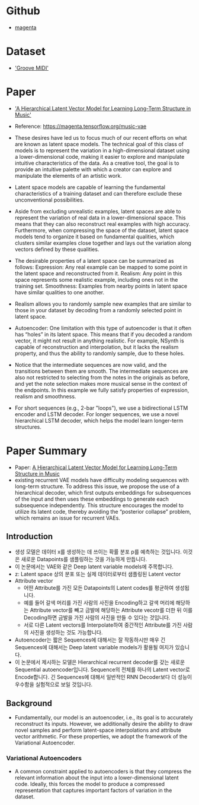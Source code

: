 # Github
- [magenta](https://github.com/magenta/magenta/tree/master/magenta/models/music_vae)

# Dataset
- ['Groove MIDI'](https://magenta.tensorflow.org/datasets/groove)

# Paper
- ['A Hierarchical Latent Vector Model
for Learning Long-Term Structure in Music'](https://arxiv.org/pdf/1803.05428.pdf)

- Reference: https://magenta.tensorflow.org/music-vae
- These desires have led us to focus much of our recent efforts on what are known as latent space models. The technical goal of this class of models is to represent the variation in a high-dimensional dataset using a lower-dimensional code, making it easier to explore and manipulate intuitive characteristics of the data. As a creative tool, the goal is to provide an intuitive palette with which a creator can explore and manipulate the elements of an artistic work.
- Latent space models are capable of learning the fundamental characteristics of a training dataset and can therefore exclude these unconventional possibilities.
- Aside from excluding unrealistic examples, latent spaces are able to represent the variation of real data in a lower-dimensional space. This means that they can also reconstruct real examples with high accuracy. Furthermore, when compressing the space of the dataset, latent space models tend to organize it based on fundamental qualities, which clusters similar examples close together and lays out the variation along vectors defined by these qualities.
- The desirable properties of a latent space can be summarized as follows:
Expression: Any real example can be mapped to some point in the latent space and reconstructed from it.
Realism: Any point in this space represents some realistic example, including ones not in the training set.
Smoothness: Examples from nearby points in latent space have similar qualities to one another.
- Realism allows you to randomly sample new examples that are similar to those in your dataset by decoding from a randomly selected point in latent space.
- Autoencoder: One limitation with this type of autoencoder is that it often has “holes” in its latent space. This means that if you decoded a random vector, it might not result in anything realistic. For example, NSynth is capable of reconstruction and interpolation, but it lacks the realism property, and thus the ability to randomly sample, due to these holes.

- Notice that the intermediate sequences are now valid, and the transitions between them are smooth. The intermediate sequences are also not restricted to selecting from the notes in the originals as before, and yet the note selection makes more musical sense in the context of the endpoints. In this example we fully satisfy properties of expression, realism and smoothness.

- For short sequences (e.g., 2-bar "loops"), we use a bidirectional LSTM encoder
and LSTM decoder. For longer sequences, we use a novel hierarchical LSTM
decoder, which helps the model learn longer-term structures.

# Paper Summary
- Paper: [A Hierarchical Latent Vector Model
for Learning Long-Term Structure in Music](https://arxiv.org/pdf/1803.05428.pdf)
- existing recurrent VAE models have difficulty modeling sequences with long-term structure. To address this issue, we propose the use of a hierarchical decoder, which first outputs embeddings for subsequences of the input and then uses these embeddings to generate each subsequence independently. This structure encourages the model to utilize its latent code, thereby avoiding the “posterior collapse” problem, which remains an issue for recurrent VAEs.
## Introduction
- 생성 모델은 데이터 x를 생성하는 데 쓰이는 확률 분포 p를 예측하는 것입니다. 이것은 새로운 Datapoints를 샘플링하는 것을 가능하게 만듭니다.
- 이 논문에서는 VAE와 같은 Deep latent variable models에 주목합니다.
- z: Latent space 상의 분포 또는 실제 데이터로부터 샘플링된 Latent vector
- Attribute vector
    - 어떤 Attribute를 가진 모든 Datapoints의 Latent codes를 평균하여 생성됩니다.
    - 예를 들어 갈색 머리를 가진 사람의 사진을 Encoding하고 갈색 머리에 해당하는 Attribute vector를 빼고 금발에 해당하는 Attribute vecotr를 더한 뒤 이를 Decoding하면 금발을 가진 사람의 사진을 만들 수 있다는 것입니다.
    - 서로 다른 Latent vectors를 Interpolate하여 중간적인 Attribute를 가진 사람의 사진을 생성하는 것도 가능합니다.
- Autoencoder는 짧은 Sequences에 대해서는 잘 작동하시만 매우 긴 Sequences에 대해서는 Deep latent variable models가 활용될 여지가 있습니다.
- 이 논문에서 제시하는 모델은 Hierarchical recurrent decoder를 갖는 새로운 Sequential autoencoder입니다. Sequence의 전체를 하나의 Latent vector로 Encode합니다. 긴 Sequences에 대해서 일반적인 RNN Decoder보다 더 성능이 우수함을 실험적으로 보일 것입니다.
## Background
- Fundamentally, our model is an autoencoder, i.e., its goal is to accurately reconstruct its inputs. However, we additionally desire the ability to draw novel samples and perform latent-space interpolations and attribute vector arithmetic. For these properties, we adopt the framework of the Variational Autoencoder.
### Variational Autoencoders
- A common constraint applied to autoencoders is that they compress the relevant information about the input into a lower-dimensional latent code. Ideally, this forces the model to produce a compressed representation that captures important factors of variation in the dataset.
